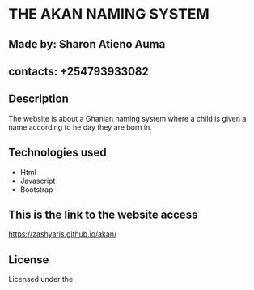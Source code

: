 # THE AKAN NAMING SYSTEM
## Made by: Sharon Atieno Auma
## contacts: +254793933082
## Description
 The website is about a Ghanian naming system where a child is given a name  according to he day they are born in.
 ## Technologies used
 * Html
 * Javascript
 * Bootstrap
## This is the link to the website access
 https://zashyaris.github.io/akan/ 
 ##  License
 Licensed under the <a href="https://choosealicense.com/licenses/mit/">